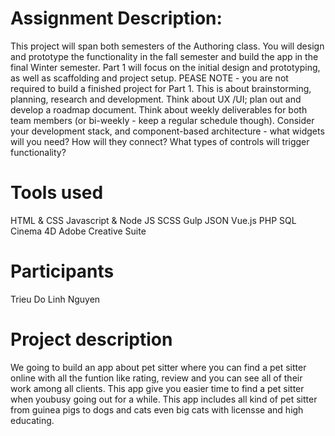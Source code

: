 # Assignment Description:
This project will span both semesters of the Authoring class. You will design and prototype the
functionality in the fall semester and build the app in the final Winter semester.
Part 1 will focus on the initial design and prototyping, as well as scaffolding and project setup.
PEASE NOTE - you are not required to build a finished project for Part 1. This is about
brainstorming, planning, research and development. Think about UX /UI; plan out and develop a
roadmap document. Think about weekly deliverables for both team members (or bi-weekly -
keep a regular schedule though). Consider your development stack, and component-based
architecture - what widgets will you need? How will they connect? What types of controls will
trigger functionality?
# Tools used
HTML & CSS
Javascript & Node JS
SCSS
Gulp
JSON
Vue.js
PHP
SQL
Cinema 4D
Adobe Creative Suite
# Participants
Trieu Do
Linh Nguyen
# Project description
We going to build an app about pet sitter where you can find a pet sitter online with all the funtion like rating, review and you can see all of their work among all clients. This app give you easier time to find a pet sitter when youbusy going out for a while. This app includes all kind of pet sitter from guinea pigs to dogs and cats even big cats with licensse and high educating. 